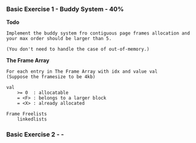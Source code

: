 ### Basic Exercise 1 - Buddy System - 40%

**Todo**
```
Implement the buddy system fro contiguous page frames allocation and your max order should be larger than 5.

(You don't need to handle the case of out-of-memory.)
```


**The Frame Array**
```
For each entry in The Frame Array with idx and value val
(Suppose the framesize to be 4kb)

val 
    >= 0  : allocatable
    = <F> : belongs to a larger block
    = <X> : already allocated   

Frame Freelists
    linkedlists

```




### Basic Exercise 2 - -














